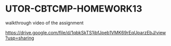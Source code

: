 # UTOR-CBTCMP-HOMEWORK13

walkthrough video of the assignment

https://drive.google.com/file/d/1qbkSkTS1jbfJpeb1VMK69rEqUparzEbJ/view?usp=sharing
